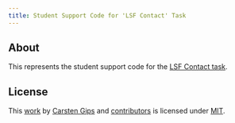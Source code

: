 ```yaml
---
title: Student Support Code for 'LSF Contact' Task
---
```


<!-- pandoc -s -f markdown -t markdown --columns=94 --reference-links=true README.md -->

## About

This represents the student support code for the [LSF Contact task].

## License

This [work] by [Carsten Gips] and [contributors] is licensed under [MIT].

  [LSF Contact task]: https://github.com/Programmiermethoden-CampusMinden/Prog2-Lecture/blob/master/homework/b05.md
  [work]: https://github.com/Programmiermethoden-CampusMinden/prog2_ybel_lsfcontact
  [Carsten Gips]: https://github.com/cagix
  [contributors]: https://github.com/Programmiermethoden-CampusMinden/prog2_ybel_lsfcontact/graphs/contributors
  [MIT]: LICENSE.md
